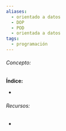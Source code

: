 ```yaml
---
aliases:
  - orientado a datos
  - DOP
  - POD
  - orientada a datos
tags:
  - programación
---
```

###### Concepto:



**Índice:**

- 

###### Recursos:

- []()